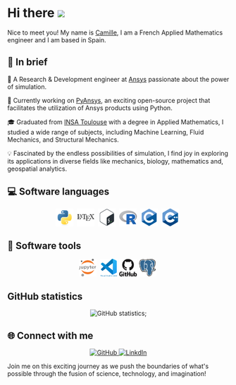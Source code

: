 # Hi there <img src="https://github.com/TheDudeThatCode/TheDudeThatCode/blob/master/Assets/Hi.gif" width="40"> 

Nice to meet you! My name is [Camille](https://www.linkedin.com/in/camille-latapie/?locale=en_US), I am a French
Applied Mathematics engineer and I am based in Spain.

## 📝 In brief

🔬 A Research & Development engineer at [Ansys](https://www.ansys.com/) passionate about the power of simulation.

🚀 Currently working on [PyAnsys](https://docs.pyansys.com/version/stable/), an exciting open-source project that facilitates the utilization of Ansys products using Python.

🎓 Graduated from [INSA Toulouse](https://www.insa-toulouse.fr/en/index.html) with a degree in Applied Mathematics, I studied a wide range of subjects, including Machine Learning, Fluid Mechanics, and Structural Mechanics.

💡 Fascinated by the endless possibilities of simulation, I find joy in exploring its applications in diverse fields like mechanics, biology, mathematics and, geospatial analytics.


## 💻 Software languages

<div align=center>
  <img src="https://github.com/devicons/devicon/blob/master/icons/python/python-original.svg" title="Python" alt="Python" width="40" height="40"/>&nbsp;
  <img src="https://github.com/devicons/devicon/blob/master/icons/latex/latex-original.svg" title="LaTeX" alt="LaTeX" width="40" height="40"/>&nbsp;
  <img src="https://github.com/devicons/devicon/blob/master/icons/bash/bash-original.svg" title="Bash" alt="Bash" width="40" height="40"/>&nbsp;
  <img src="https://github.com/devicons/devicon/blob/master/icons/r/r-original.svg" title="R" alt="R" width="40" height="40"/>&nbsp;
  <img src="https://github.com/devicons/devicon/blob/master/icons/c/c-original.svg" title="C" alt="C" width="40" height="40"/>&nbsp;
  <img src="https://github.com/devicons/devicon/blob/master/icons/cplusplus/cplusplus-original.svg" title="C++" alt="C++" width="40" height="40"/>&nbsp;
</div>


## 🔧 Software tools
<div align=center>
  <img src="https://github.com/devicons/devicon/blob/master/icons/jupyter/jupyter-original-wordmark.svg" title="Jupyter" alt="Jupyter" width="40" height="40"/>&nbsp;
  <img src="https://github.com/devicons/devicon/blob/master/icons/vscode/vscode-original-wordmark.svg" title="VSCode" **alt="VSCode" width="40" height="40"/>
  <img src="https://github.com/devicons/devicon/blob/master/icons/github/github-original-wordmark.svg" title="GitHub" **alt="GitHub" width="40" height="40"/>
  <img src="https://github.com/devicons/devicon/blob/master/icons/postgresql/postgresql-original.svg" title="PostgreSQL" alt="PostgreSQL" width="40" height="40"/>&nbsp;
</div>

## GitHub statistics

<div align=center>
  <img src="https://github-readme-stats.vercel.app/api?username=clatapie&count_private=true&show_icons=true&theme=vue-dark" title="GitHub statistics" alt="GitHub statistics"/>;
</div>

## 🌐 Connect with me

<div align=center>
  <a href="https://github.com/clatapie" target="_blank">
    <img src="https://img.shields.io/badge/-@clatapie-181717?style=for-the-badge&logo=GitHub&logoColor=white" title="GitHub"/>
  </a>
  <a href="https://www.linkedin.com/in/camille-latapie/?locale=en_US" target="_blank">
    <img src="https://img.shields.io/badge/-LinkedIn-0077B5?style=for-the-badge&logo=Linkedin&logoColor=white" title="LinkdIn"/>
  </a>
</div>


Join me on this exciting journey as we push the boundaries of what's possible through the fusion of science, technology, and imagination!
